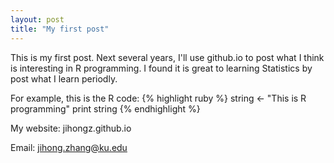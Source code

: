 ```yaml
---
layout: post
title: "My first post"
---
```


This is my first post. Next several years, I'll use github.io to post what I think is interesting in R programming. I found it is great to learning Statistics by post what I learn periodly.

For example, this is the R code:
{% highlight ruby %}
string <- "This is R programming"
print string
{% endhighlight %}


My website: jihongz.github.io

Email: jihong.zhang@ku.edu
